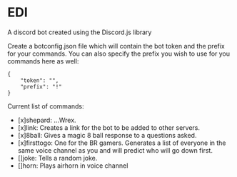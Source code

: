 # EDI
A discord bot created using the Discord.js library

Create a botconfig.json file which will contain the bot token and the prefix for your commands. You can also specify the prefix you wish to use for you commands here as well:

```
{
    "token": "",
    "prefix": "!"
}
```

Current list of commands:


- [x]shepard:   ...Wrex.
- [x]link: Creates a link for the bot to be added to other servers.
- [x]8ball: Gives a magic 8 ball response to a questions asked.
- [x]firsttogo: One for the BR gamers. Generates a list of everyone in the same voice channel as you and will predict who will go down first. 
- []joke: Tells a random joke.
- []horn: Plays airhorn in voice channel
